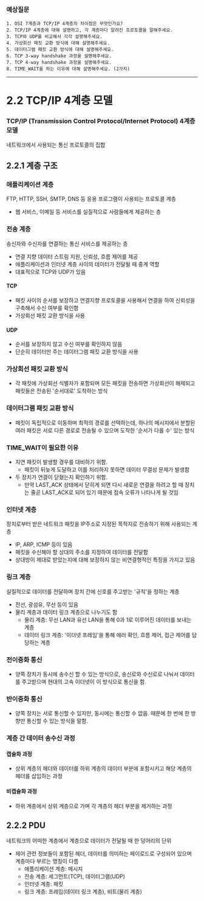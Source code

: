### 예상질문

```
1. OSI 7계층과 TCP/IP 4계층의 차이점은 무엇인가요?
2. TCP/IP 4계층에 대해 설명하고, 각 계층마다 알려진 프로토콜을 말해주세요.
3. TCP와 UDP를 비교해서 각각 설명해주세요.
4. 가상회선 패킷 교환 방식에 대해 설명해주세요.
5. 데이터그램 패킷 교환 방식에 대해 설명해주세요.
6. TCP 3-way handshake 과정을 설명해주세요.
7. TCP 4-way handshake 과정을 설명해주세요.
8. TIME_WAIT을 하는 이유에 대해 설명해주세요. (2가지)
```

---

# 2.2 TCP/IP 4계층 모델

### TCP/IP (Transmission Control Protocol/Internet Protocol) 4계층 모델

네트워크에서 사용되는 통신 프로토콜의 집합

## 2.2.1 계층 구조

### 애플리케이션 계층

FTP, HTTP, SSH, SMTP, DNS 등 응용 프로그램이 사용되는 프로토콜 계층

- 웹 서비스, 이메일 등 서비스를 실질적으로 사람들에게 제공하는 층

### 전송 계층

송신자와 수신자를 연결하는 통신 서비스를 제공하는 층

- 연결 지향 데이터 스트림 지원, 신뢰성, 흐름 제어를 제공
- 애플리케이션과 인터넷 계층 사이의 데이터가 전달될 때 중계 역할
- 대표적으로 TCP와 UDP가 있음

#### TCP

- 패킷 사이의 순서를 보장하고 연결지향 프로토콜을 사용해서 연결을 하여 신뢰성을 구축해서 수신 여부를 확인함
- 가상회선 패킷 교환 방식을 사용

#### UDP

- 순서를 보장하지 않고 수신 여부를 확인하지 않음
- 단순히 데이터만 주는 데이터그램 패킷 교환 방식을 사용

### 가상회선 패킷 교환 방식
- 각 패킷에 가상회선 식별자가 포함되며 모든 패킷을 전송하면 가상회선이 해제되고 패킷들은 전송된 '순서대로' 도착하는 방식

### 데이터그램 패킷 교환 방식
- 패킷이 독립적으로 이동하며 최적의 경로를 선택하는데, 하나의 메시지에서 분할된 여러 패킷은 서로 다른 경로로 전송될 수 있으며
  도착한 '순서가 다를 수' 있는 방식

### TIME_WAIT이 필요한 이유

- 지연 패킷이 발생할 경우를 대비하기 위함.
   - 패킷이 뒤늦게 도달하고 이를 처리하지 못하면 데이터 무결성 문제가 발생함
- 두 장치가 연결이 닫혔는지 확인하기 위함.
   - 만약 LAST_ACK 상태에서 닫히게 되면 다시 새로운 연결을 하려고 할 때 장치는 줄곧 LAST_ACK로 되어 있기 때문에 접속 오류가 나타나게 될 것임

### 인터넷 계층
장치로부터 받은 네트워크 패킷을 IP주소로 지정된 목적지로 전송하기 위해 사용되는 계층
- IP, ARP, ICMP 등이 있음
- 패킷을 수신해야 할 상대의 주소를 지정하여 데이터를 전달함
- 상대방이 제대로 받았는지에 대해 보장하지 않는 비연결형적인 특징을 가지고 있음

### 링크 계층
실질적으로 데이터를 전달하며 장치 간에 신호를 주고받는 '규칙'을 정하는 계층
- 전선, 광섬유, 무선 등이 있음
- 물리 계층과 데이터 링크 계층으로 나누기도 함
  - 물리 계층: 무선 LAN과 유선 LAN을 통해 0과 1로 이루어진 데이터를 보내는 계층
  - 데이터 링크 계층: '이더넷 프레임'을 통해 에러 확인, 흐름 제어, 접근 제어를 담당하는 계층

### 전이중화 통신
- 양쪽 장치가 동시에 송수신 할 수 있는 방식으로, 송신로와 수신로로 나눠서 데이터를 주고받으며 현대의 고속 이더넷이 이 방식으로 통신을 함.

### 반이중화 통신
- 양쪽 장치는 서로 통신할 수 있지만, 동시에는 통신할 수 없음. 때문에 한 번에 한 방향만 통신할 수 있는 방식을 말함.

### 계층 간 데이터 송수신 과정

#### 캡슐화 과정

- 상위 계층의 헤더와 데이터를 하위 계층의 데이터 부분에 포함시키고 해당 계층의 헤더를 삽입하는 과정

#### 비캡슐화 과정

- 하위 계층에서 상위 계층으로 가며 각 계층의 헤더 부분을 제거하는 과정

## 2.2.2 PDU

네트워크의 어떠한 계층에서 계층으로 데이터가 전달될 때 한 덩어리의 단위

- 제어 관련 정보들이 포함된 헤더, 데이터를 의미하는 페이로드로 구성되어 있으며 계층마다 부르는 명칭이 다름
  - 애플리케이션 계층: 메시지
  - 전송 계층: 세그먼트(TCP), 데이터그램(UDP)
  - 인터넷 계층: 패킷
  - 링크 계층: 프레임(데이터 링크 계층), 비트(물리 계층)
